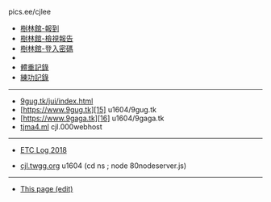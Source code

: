 pics.ee/cjlee
- [樹林館-報到][1]
- [樹林館-檢視報告][2]
- [樹林館-登入密碼][3]
-
- [體重記錄][4]
- [練功記錄][5]



----
- [9gug.tk/jui/index.html][14] 
- [https://www.9gug.tk][15] u1604/9gug.tk
- [https://www.9gaga.tk][16] u1604/9gaga.tk
- [tjma4.ml][17] cjl.000webhost
---
- [ETC Log 2018][18]

- [cjl.twgg.org][90] u1604 (cd ns ; node 80nodeserver.js)

---
- [This page (edit)][99]


[1]: https://tjma4.herokuapp.com/
[2]: https://tjma4.herokuapp.com/report
[3]: https://tjma4.herokuapp.com/a4a4
[4]: https://goo.gl/forms/li7Qls7MM8du3ppn1
[5]: https://goo.gl/UXrc4s
[14]: https://9gug.tk/jui/index.html
[15]: https://www.9gug.tk
[16]: https://www.9gaga.tk
[17]: http://tjma4.ml
[18]: https://docs.google.com/forms/d/e/1FAIpQLScdIW4xjqUirrbZsCb4joUYrCayetxO4RIznLX9b4w-rZZTkg/viewform?c=0&w=1&usp=mail_form_link

[90]: http://cjl.twgg.org
[99]: https://github.com/cjlee/cjlee.github.io/edit/master/mylink.md
